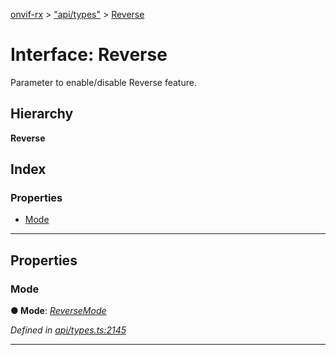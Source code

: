 [onvif-rx](../README.md) > ["api/types"](../modules/_api_types_.md) > [Reverse](../interfaces/_api_types_.reverse.md)

# Interface: Reverse

Parameter to enable/disable Reverse feature.

## Hierarchy

**Reverse**

## Index

### Properties

* [Mode](_api_types_.reverse.md#mode)

---

## Properties

<a id="mode"></a>

###  Mode

**● Mode**: *[ReverseMode](../enums/_api_types_.reversemode.md)*

*Defined in [api/types.ts:2145](https://github.com/patrickmichalina/onvif-rx/blob/034e4d6/src/api/types.ts#L2145)*

___

